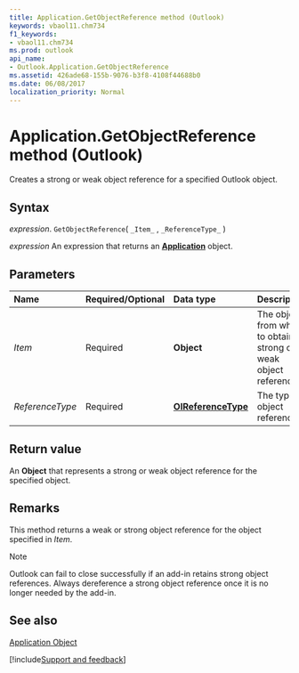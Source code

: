 ```yaml
---
title: Application.GetObjectReference method (Outlook)
keywords: vbaol11.chm734
f1_keywords:
- vbaol11.chm734
ms.prod: outlook
api_name:
- Outlook.Application.GetObjectReference
ms.assetid: 426ade68-155b-9076-b3f8-4108f44688b0
ms.date: 06/08/2017
localization_priority: Normal
---
```



# Application.GetObjectReference method (Outlook)

Creates a strong or weak object reference for a specified Outlook object.


## Syntax

_expression_. `GetObjectReference`( `_Item_` , `_ReferenceType_` )

 _expression_ An expression that returns an **[Application](Outlook.Application.md)** object.


## Parameters



|Name|Required/Optional|Data type|Description|
|:-----|:-----|:-----|:-----|
| _Item_|Required| **Object**|The object from which to obtain a strong or weak object reference.|
| _ReferenceType_|Required| **[OlReferenceType](Outlook.OlReferenceType.md)**|The type of object reference.|

## Return value

An **Object** that represents a strong or weak object reference for the specified object.


## Remarks

This method returns a weak or strong object reference for the object specified in  _Item_.


> [!NOTE] 
> Outlook can fail to close successfully if an add-in retains strong object references. Always dereference a strong object reference once it is no longer needed by the add-in.


## See also


[Application Object](Outlook.Application.md)

[!include[Support and feedback](~/includes/feedback-boilerplate.md)]
